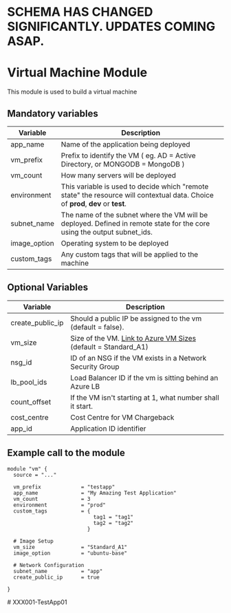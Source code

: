 
# SCHEMA HAS CHANGED SIGNIFICANTLY. UPDATES COMING ASAP.

# Virtual Machine Module
This module is used to build a virtual machine

## Mandatory variables

Variable    | Description
--------    | -----------
app_name         | Name of the application being deployed
vm_prefix        | Prefix to identify the VM ( eg. AD = Active Directory, or MONGODB = MongoDB )
vm_count         | How many servers will be deployed
environment      | This variable is used to decide which "remote state" the resource will contextual data. Choice of __prod__, __dev__ or __test__.
subnet_name      | The name of the subnet where the VM will be deployed. Defined in remote state for the core using the output subnet_ids.
image_option     |  Operating system to be deployed
custom_tags      |  Any custom tags that will be applied to the machine


## Optional Variables

Variable | Description
-------- | -----------
create_public_ip              | Should a public IP be assigned to the vm (default = false).
vm_size                       | Size of the VM. [Link to Azure VM Sizes](https://azure.microsoft.com/en-us/documentation/articles/virtual-machines-windows-sizes/) (default = Standard_A1)
nsg_id                        | ID of an NSG if the VM exists in a Network Security Group
lb_pool_ids                   | Load Balancer ID if the vm is sitting behind an Azure LB
count_offset                  | If the VM isn't starting at 1, what number shall it start.
cost_centre                   | Cost Centre for VM Chargeback
app_id                        | Application ID identifier

## Example call to the module

```
module "vm" {
  source = "..."

  vm_prefix             = "testapp"
  app_name              = "My Amazing Test Application"
  vm_count              = 3
  environment           = "prod"
  custom_tags           = {
                            tag1 = "tag1"
                            tag2 = "tag2"
                          }

  # Image Setup
  vm_size               = "Standard_A1"
  image_option          = "ubuntu-base"

  # Network Configuration
  subnet_name           = "app"
  create_public_ip      = true

}

```
#   X X X 0 0 1 - T e s t A p p 0 1  
 